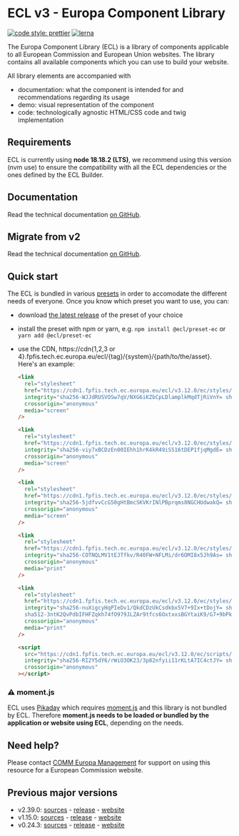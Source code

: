 # ECL v3 - Europa Component Library

[![code style: prettier](https://img.shields.io/badge/code_style-prettier-ff69b4.svg?style=flat-square)](https://github.com/prettier/prettier)
[![lerna](https://img.shields.io/badge/maintained%20with-lerna-cc00ff.svg)](https://lernajs.io/)

The Europa Component Library (ECL) is a library of components applicable to all European Commission and European Union websites. The library contains all available components which you can use to build your website.

All library elements are accompanied with

- documentation: what the component is intended for and recommendations regarding its usage
- demo: visual representation of the component
- code: technologically agnostic HTML/CSS code and twig implementation

## Requirements

ECL is currently using **node 18.18.2 (LTS)**, we recommend using this version (nvm use) to ensure the compatibility with all the ECL dependencies or the ones defined by the ECL Builder.

## Documentation

Read the technical documentation [on GitHub](docs/README.md).

## Migrate from v2

Read the technical documentation [on GitHub](docs/Migrating-v3.md).

## Quick start

The ECL is bundled in various [presets](docs/presets.md) in order to accomodate the different needs of everyone. Once you know which preset you want to use, you can:

- download [the latest release](https://github.com/ec-europa/europa-component-library/releases/latest) of the preset of your choice
- install the preset with npm or yarn, e.g. `npm install @ecl/preset-ec` or `yarn add @ecl/preset-ec`
- use the CDN, https://cdn{1,2,3 or 4}.fpfis.tech.ec.europa.eu/ecl/{tag}/{system}/{path/to/the/asset}. Here's an example:

  ```html
  <link
    rel="stylesheet"
    href="https://cdn1.fpfis.tech.ec.europa.eu/ecl/v3.12.0/ec/styles/optional/ecl-ec-default.css"
    integrity="sha256-WJJdRUSVOSw7qV/NXG6iKZbCpLDlamplkMqdTjRiVnY= sha384-omIH4FzBb4Z/5s18onnDxEcUQgAc638dzKlhlVZ/dysPqrhOU32LXO7rSE4MkLx+ sha512-Lz8wmpVFCAynasejvr7XXhfGZVozjLTzc1aP4NRyjjadfjLPyw4mt1z1BzA7DRTtIEGwopWDcqNEdXDZWqJ+2w=="
    crossorigin="anonymous"
    media="screen"
  />
  ```

  ```html
  <link
    rel="stylesheet"
    href="https://cdn1.fpfis.tech.ec.europa.eu/ecl/v3.12.0/ec/styles/optional/ecl-reset.css"
    integrity="sha256-viy7xBCDzEn00IEhh1hrK4kR49iS516tDEP1fjqMgdE= sha384-yna5PkYydRqAp/3FIXU9uMeaObzNYw+RPyU3eZIDoF0/bBeUMkH3xccgMYNXHKyF sha512-h4nJrpIhMksFsOC9VK2XBnY4DBaRwZegWAAqeW52hmKWB+7Xu8oFGXMTmURTdVgu8m8B35PoQ3UcANiMRlXNNQ=="
    crossorigin="anonymous"
    media="screen"
  />
  ```

  ```html
  <link
    rel="stylesheet"
    href="https://cdn1.fpfis.tech.ec.europa.eu/ecl/v3.12.0/ec/styles/ecl-ec.css"
    integrity="sha256-5jdfvvCcG50gHtBmcSKVKrINlPBprqms8NGCHUdwakQ= sha384-/utSUqOU8bQaIfYY9ZQuQOkXzc5ZV7en7epKDCfzZf+8j98SKgB26wsuUbL9b5/F sha512-4I9GAB5wvTCz+K4n+hl4yfWGUnN/ooWMoS4idxyLVWQx5JshNID33HD5rMbx1xK7EECDu8iU1OhyaeG7BtN9nQ=="
    crossorigin="anonymous"
    media="screen"
  />
  ```

  ```html
  <link
    rel="stylesheet"
    href="https://cdn1.fpfis.tech.ec.europa.eu/ecl/v3.12.0/ec/styles/ecl-ec-print.css"
    integrity="sha256-COTNQLMV1tEJTfkv/R40FW+NFLMi/dr6OMI8x5Jh9As= sha384-fXcSOTWhEx5VAtrYPAfxCUyTrmyX+HlIJdhX3nZfp4NnPMVlWeBxGhl5WiGNCAPu sha512-EaK/1nB1w2Kc5+QS0gAVO5ZQa1o+3tyEx6WnDVKy+QQ2/3mvOo67xPlIjZWLE2Gm8bdHBExR//QxZkYa3TRXEQ=="
    crossorigin="anonymous"
    media="print"
  />
  ```

  ```html
  <link
    rel="stylesheet"
    href="https://cdn1.fpfis.tech.ec.europa.eu/ecl/v3.12.0/ec/styles/optional/ecl-ec-default-print.css"
    integrity="sha256-nuXigcyHqPIeDv1/QkdCDzUkCsdkbx5V7+9Ix+tDojY= sha384-yW+MZH/2Rr1sKYyMFFCX3y20o54Ucti94qG+yjTsI63bcaigyJmSlSCnxcq9n3Nu
    sha512-3ntK2QvPdbIFHFZqkh74fO979JLZAr9tfcs6OxtxxsBGYtaiK9/G7+9bPkH3/mA+HmWVx/CWg0Ib1f3ZvxDiqw=="
    crossorigin="anonymous"
    media="print"
  />
  ```

  ```html
  <script
    src="https://cdn1.fpfis.tech.ec.europa.eu/ecl/v3.12.0/ec/scripts/ecl-ec.js"
    integrity="sha256-RI2Y5dY6/rWiO3OK23/3p82nfyii11rKLtA7IC4ctJY= sha384-GmKyCbUB0qUFU4Bn3va9ITQ7TedWGOuSx46UNO6fcuuCHRaMPz8mxBiUk844wO3S sha512-rR4plXP0EwIY65Sf+D36htkqJW8JJ1dgqfWsvKDyx+BnyThDrfC6EEtUc/ThLh2Krr/cqMu+ji3UU9/bkt8V5g=="
    crossorigin="anonymous"
  ></script>
  ```

### :warning: moment.js

ECL uses [Pikaday](https://github.com/Pikaday/Pikaday) which requires [moment.js](https://momentjs.com/) and this library is not bundled by ECL.
Therefore **moment.js needs to be loaded or bundled by the application or website using ECL**, depending on the needs.

## Need help?

Please contact [COMM Europa Management](mailto:Europamanagement@ec.europa.eu) for support on using this resource for a European Commission website.

## Previous major versions

- v2.39.0: [sources](https://github.com/ec-europa/europa-component-library/tree/v2) - [release](https://github.com/ec-europa/europa-component-library/releases/tag/v2.39.0) - [website](https://ec.europa.eu/component-library/v2.39.0/)
- v1.15.0: [sources](https://github.com/ec-europa/europa-component-library/tree/v1) - [release](https://github.com/ec-europa/europa-component-library/releases/tag/v1.15.0) - [website](https://ec.europa.eu/component-library/v1.15.0/)
- v0.24.3: [sources](https://github.com/ec-europa/europa-component-library/tree/v0) - [release](https://github.com/ec-europa/europa-component-library/releases/tag/v0.24.3) - [website](https://ec.europa.eu/component-library/v0.24.3/)
